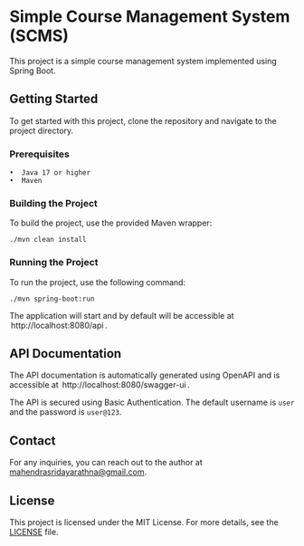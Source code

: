 # Simple Course Management System (SCMS)

This project is a simple course management system implemented using Spring Boot.

## Getting Started

To get started with this project, clone the repository and navigate to the project directory.

### Prerequisites

```
•⁠  ⁠Java 17 or higher
•⁠  ⁠Maven
```

### Building the Project

To build the project, use the provided Maven wrapper:
```
./mvn clean install
```
### Running the Project

To run the project, use the following command:

```
./mvn spring-boot:run
```

The application will start and by default will be accessible at ⁠ http://localhost:8080/api ⁠.

## API Documentation

The API documentation is automatically generated using OpenAPI and is accessible at ⁠ http://localhost:8080/swagger-ui ⁠.

The API is secured using Basic Authentication. The default username is `user` and the password is `user@123`.
## Contact

For any inquiries, you can reach out to the author at mahendrasridayarathna@gmail.com.

## License

This project is licensed under the MIT License. For more details, see the [LICENSE](LICENSE) file.
